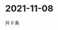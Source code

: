 # 2021-11-08

共 0 条

<!-- BEGIN WEIBO -->
<!-- 最后更新时间 Mon Nov 08 2021 01:17:42 GMT+0800 (China Standard Time) -->

<!-- END WEIBO -->
